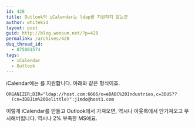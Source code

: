 ```yaml
---
id: 428
title: Outlook의 iCalendar는 ldap를 지원하지 않는군
author: whitekid
layout: post
guid: http://blog.woosum.net/?p=428
permalink: /archives/428
dsq_thread_id:
  - 875001574
tags:
  - iCalendar
  - Outlook
---
```

iCalendar에는 <Directory Entry Reference>를 지원합니다. 아래와 같은 형식이죠.

    ORGANIZER;DIR="ldap://host.com:6666/o=eDABC%20Industries,c=3DUS??
      (cn=3DBJim%20Dolittle)":jimdo@host1.com

이렇게 iCalendar를 만들고 Outlook에서 가져오면, 역시나 아웃룩에서 안가져오고 무시해버립니다. 역시나 2% 부족한 MS에요.